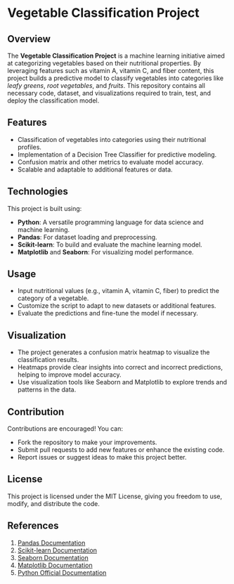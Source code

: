 # Vegetable Classification Project

## Overview
The **Vegetable Classification Project** is a machine learning initiative aimed at categorizing vegetables based on their nutritional properties. By leveraging features such as vitamin A, vitamin C, and fiber content, this project builds a predictive model to classify vegetables into categories like *leafy greens*, *root vegetables*, and *fruits*. This repository contains all necessary code, dataset, and visualizations required to train, test, and deploy the classification model.

## Features
- Classification of vegetables into categories using their nutritional profiles.
- Implementation of a Decision Tree Classifier for predictive modeling.
- Confusion matrix and other metrics to evaluate model accuracy.
- Scalable and adaptable to additional features or data.

## Technologies
This project is built using:
- **Python**: A versatile programming language for data science and machine learning.
- **Pandas**: For dataset loading and preprocessing.
- **Scikit-learn**: To build and evaluate the machine learning model.
- **Matplotlib** and **Seaborn**: For visualizing model performance.

## Usage
- Input nutritional values (e.g., vitamin A, vitamin C, fiber) to predict the category of a vegetable.
- Customize the script to adapt to new datasets or additional features.
- Evaluate the predictions and fine-tune the model if necessary.

## Visualization
- The project generates a confusion matrix heatmap to visualize the classification results.
- Heatmaps provide clear insights into correct and incorrect predictions, helping to improve model accuracy.
- Use visualization tools like Seaborn and Matplotlib to explore trends and patterns in the data.

## Contribution
Contributions are encouraged! You can:
- Fork the repository to make your improvements.
- Submit pull requests to add new features or enhance the existing code.
- Report issues or suggest ideas to make this project better.

## License
This project is licensed under the MIT License, giving you freedom to use, modify, and distribute the code.

## References
1. [Pandas Documentation](https://pandas.pydata.org/)
2. [Scikit-learn Documentation](https://scikit-learn.org/stable/)
3. [Seaborn Documentation](https://seaborn.pydata.org/)
4. [Matplotlib Documentation](https://matplotlib.org/)
5. [Python Official Documentation](https://www.python.org/)
